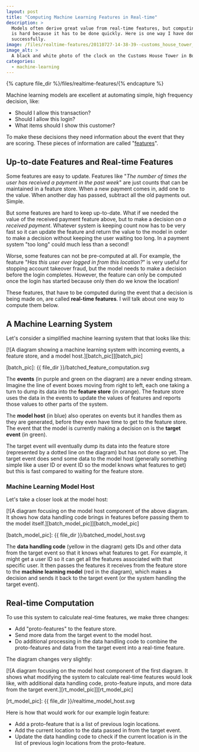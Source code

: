 ```yaml
---
layout: post
title: "Computing Machine Learning Features in Real-time"
description: >
  Models often derive great value from real-time features, but computing them
  is hard because it has to be done quickly. Here is one way I have done it
  successfully.
image: /files/realtime-features/20110727-14-38-39--customs_house_tower_close.jpg
image_alt: >
  A black and white photo of the clock on the Customs House Tower in Boston.
categories: 
  - machine-learning
---
```


{% capture file_dir %}/files/realtime-features/{% endcapture %}

Machine learning models are excellent at automating simple, high frequency
decision, like:

- Should I allow this transaction?
- Should I allow this login?
- What items should I show this customer?

To make these decisions they need information about the event that they are
scoring. These pieces of information are called "[features][wiki_feature]".

[wiki_feature]: https://en.wikipedia.org/wiki/Feature_(machine_learning)

## Up-to-date Features and Real-time Features

Some features are easy to update. Features like "_The number of times the user
has received a payment in the past week_" are just counts that can be
maintained in a feature store. When a new payment comes in, add one to the
value. When another day has passed, subtract all the old payments out. Simple.

But some features are hard to keep up-to-date. What if we needed the value of
the received payment feature above, but to make a decision on _a received
payment_. Whatever system is keeping count now has to be very fast so it can
update the feature and return the value to the model in order to make a
decision without keeping the user waiting too long. In a payment system "too
long" could much less than a second!

Worse, some features can not be pre-computed at all. For example, the feature
"_Has this user ever logged in from this location?_" is very useful for
stopping account takeover fraud, but the model needs to make a decision before
the login completes. However, the feature can only be computed once the login
has started because only then do we know the location!

These features, that have to be computed during the event that a decision is
being made on, are called **real-time features**. I will talk about one way to
compute them below.

## A Machine Learning System

Let's consider a simplified machine learning system that that looks like this:

[![A diagram showing a machine learning system with incoming events, a feature
store, and a model host.][batch_pic]][batch_pic]

[batch_pic]: {{ file_dir }}/batched_feature_computation.svg

The **events** (in purple and green on the diagram) are a never ending stream.
Imagine the line of event boxes moving from right to left, each one taking a
turn to dump its data into the **feature store** (in orange). The feature
store uses the data in the events to update the values of features and reports
those values to other parts of the system.

The **model host** (in blue) also operates on events but it handles them as
they are generated, before they even have time to get to the feature store.
The event that the model is currently making a decision on is the **target
event** (in green).

The target event will eventually dump its data into the feature store
(represented by a dotted line on the diagram) but has not done so yet. The
target event does send some data to the model host (generally something simple
like a user ID or event ID so the model knows what features to get) but this
is fast compared to waiting for the feature store.

### Machine Learning Model Host

Let's take a closer look at the model host:

[![A diagram focusing on the model host component of the above diagram. It
shows how data handling code brings in features before passing them to the
model itself.][batch_model_pic]][batch_model_pic]

[batch_model_pic]: {{ file_dir }}/batched_model_host.svg

The **data handling code** (yellow in the diagram) gets IDs and other data
from the target event so that it knows what features to get. For example, it
might get a user ID so it can get all the features associated with that
specific user. It then passes the features it receives from the feature store
to the **machine learning model** (red in the diagram), which makes a decision
and sends it back to the target event (or the system handling the target
event).

## Real-time Computation

To use this system to calculate real-time features, we make three changes:

- Add "proto-features" to the feature store.
- Send more data from the target event to the model host.
- Do additional processing in the data handling code to combine the
  proto-features and data from the target event into a real-time feature.

The diagram changes very slightly:

[![A diagram focusing on the model host component of the first diagram. It
shows what modifying the system to calculate real-time features would look
like, with additional data handling code, proto-feature inputs, and more data
from the target event.][rt_model_pic]][rt_model_pic]

[rt_model_pic]: {{ file_dir }}/realtime_model_host.svg

Here is how that would work for our example login feature:

- Add a proto-feature that is a list of previous login locations.
- Add the current location to the data passed in from the target event.
- Update the data handling code to check if the current location is in the
  list of previous login locations from the proto-feature.
